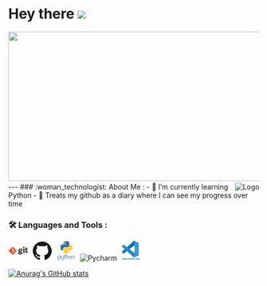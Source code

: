 <h1>
  Hey there
  <img src="https://media.giphy.com/media/hvRJCLFzcasrR4ia7z/giphy.gif" width="30px"/>
</h1>

<div align="center">
  <img src="https://user-images.githubusercontent.com/98991020/191608264-dc524e61-8ebb-4f70-920b-41bb1f3fbff9.gif" width="600" height="300"/>
</div>
---
### :woman_technologist: About Me :
<img alt="Logo" align="right" src="https://upload.wikimedia.org/wikipedia/commons/c/c3/Python-logo-notext.svg" />
- 🌱 I’m currently learning Python
- 📖 Treats my github as a diary where I can see my progress over time

### :hammer_and_wrench: Languages and Tools :
<div>
<img src="https://github.com/devicons/devicon/blob/master/icons/git/git-original-wordmark.svg" title="Git" alt="Git" width="40" height="40"/>&nbsp;
<img src="https://github.com/devicons/devicon/blob/master/icons/github/github-original.svg" title="GitHub" alt="GitHub" width="40" height="40"/>&nbsp;
<img src="https://github.com/devicons/devicon/blob/master/icons/python/python-original-wordmark.svg" title="Python" alt="Python" width="40" height="40"/>&nbsp;
<img src="https://upload.wikimedia.org/wikipedia/commons/1/1d/PyCharm_Icon.svg" title="Pycharm" alt="Pycharm" width="40" height="40"/>&nbsp;
<img src="https://github.com/devicons/devicon/blob/master/icons/vscode/vscode-original-wordmark.svg" title="Vscode" alt="Vscode" width="40" height="40"/>&nbsp;
</div>

[![Anurag's GitHub stats](https://github-readme-stats.vercel.app/api?username=veronikacode)](https://github.com/anuraghazra/github-readme-stats)




